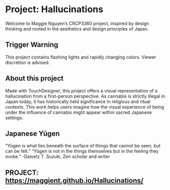 # Project: Hallucinations
Welcome to Maggie Nguyen’s CRCP3360 project, inspired by design thinking and rooted in the aesthetics and design principles of Japan.

## Trigger Warning
This project contains flashing lights and rapidly changing colors. Viewer discretion is advised. 

## About this project
Made with TouchDesigner, this project offers a visual representation of a hallucination from a first-person perspective. As cannabis is strictly illegal in Japan today, it has historically held significance in religious and ritual contexts. This work helps users imagine how the visual experience of being under the influence of cannabis might appear within sacred Japanese settings. 

## Japanese Yūgen 
“Yūgen is what lies beneath the surface of things that cannot be seen, but can be felt.”
“Yūgen is not in the things themselves but in the feeling they evoke.” -Daisetz T. Suzuki, Zen scholar and writer

## PROJECT: https://maggient.github.io/Hallucinations/
